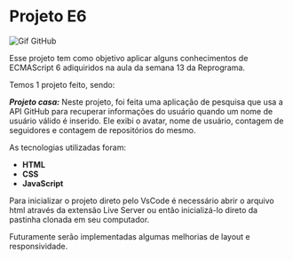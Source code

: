 # Projeto E6

![Gif GitHub](https://octodex.github.com/images/NUX_Octodex.gif)

Esse projeto tem como objetivo aplicar alguns conhecimentos de ECMAScript 6 adiquiridos na aula da semana 13 da Reprograma.

Temos 1 projeto feito, sendo:

***Projeto casa:*** Neste projeto, foi feita uma aplicação de pesquisa que usa a API GitHub para recuperar informações do usuário quando um nome de usuário válido é inserido. Ele exibi o avatar, nome de usuário, contagem de seguidores e contagem de repositórios do mesmo.

As tecnologias utilizadas foram:

* **HTML**
* **CSS**
* **JavaScript**

Para inicializar o projeto direto pelo VsCode é necessário abrir o arquivo html através da extensão Live Server ou então inicializá-lo direto da pastinha clonada em seu computador.

Futuramente serão implementadas algumas melhorias de layout e responsividade.
